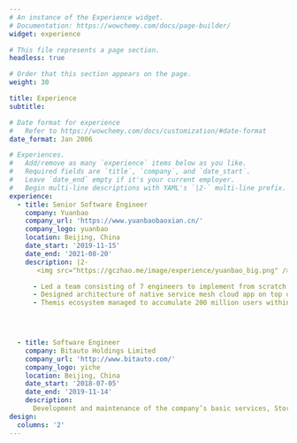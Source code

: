 ```yaml
---
# An instance of the Experience widget.
# Documentation: https://wowchemy.com/docs/page-builder/
widget: experience

# This file represents a page section.
headless: true

# Order that this section appears on the page.
weight: 30

title: Experience
subtitle:

# Date format for experience
#   Refer to https://wowchemy.com/docs/customization/#date-format
date_format: Jan 2006

# Experiences.
#   Add/remove as many `experience` items below as you like.
#   Required fields are `title`, `company`, and `date_start`.
#   Leave `date_end` empty if it's your current employer.
#   Begin multi-line descriptions with YAML's `|2-` multi-line prefix.
experience:
  - title: Senior Software Engineer
    company: Yuanbao
    company_url: 'https://www.yuanbaobaoxian.cn/'
    company_logo: yuanbao
    location: Beijing, China
    date_start: '2019-11-15'
    date_end: '2021-08-20'
    description: |2-
       <img src="https://gczhao.me/image/experience/yuanbao_big.png" />

      - Led a team consisting of 7 engineers to implement from scratch and successfully launch the firm’s first Strategy Distribution Engine – Themis, a smart strategy engine based on traffic flow and predicate conditions’ strategy, which provides handy service for vendors and consumers; Build strategy ecosystem, including Themis backend service, Themis-cli (deployment tool), Themis-admin(management configuration system), and Themis-SDK (developers suite of integrated for iOS/Android/H5). 
      - Designed architecture of native service mesh cloud app on top of Golang backend services, using MySQL and Redis as high-performance database, Prow, Bazel as CI/CD, Hive, ClickHouse as data statistics and AWS by K8s + Istio as deployment environment.
      - Themis ecosystem managed to accumulate 200 million users within 10 days of its release to the public, with delivery rate above 97%, daily peak value over  5000k and online connections averaged 10k-15k QPS.

 


  - title: Software Engineer
    company: Bitauto Holdings Limited
    company_url: 'http://www.bitauto.com/'
    company_logo: yiche
    location: Beijing, China
    date_start: '2018-07-05'
    date_end: '2019-11-14'
    description: 
      Development and maintenance of the company’s basic services, StormEye, a weather service that will affect the company’s daily revenue. Different weathers have different revenue for each takeaway order. Worked on various small full stack projects with high proficiency in Golang, JavaScript and Objective-C.
design:
  columns: '2'
---
```

